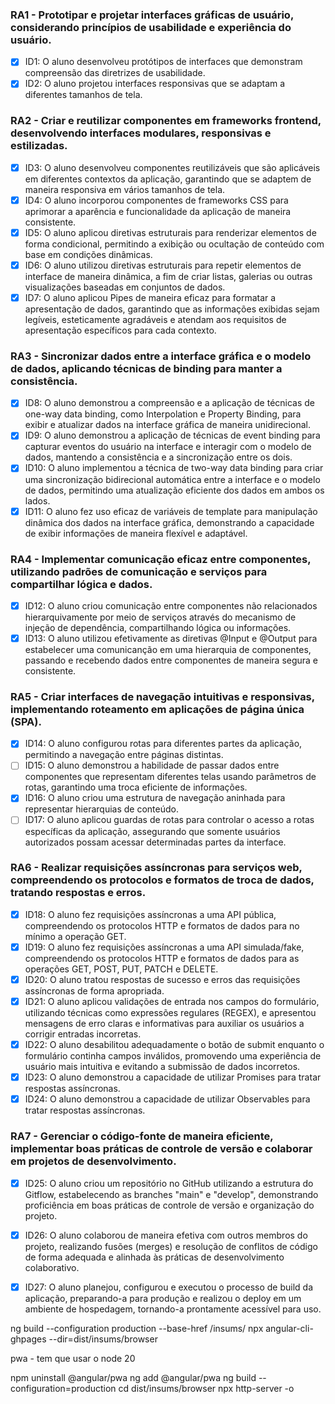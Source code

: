 ### RA1 - Prototipar e projetar interfaces gráficas de usuário, considerando princípios de usabilidade e experiência do usuário.
- [X] ID1: O aluno desenvolveu protótipos de interfaces que demonstram compreensão das diretrizes de usabilidade.
- [X] ID2: O aluno projetou interfaces responsivas que se adaptam a diferentes tamanhos de tela.
### RA2 - Criar e reutilizar componentes em frameworks frontend, desenvolvendo interfaces modulares, responsivas e estilizadas.
- [X] ID3: O aluno desenvolveu componentes reutilizáveis que são aplicáveis em diferentes contextos da aplicação, garantindo que se adaptem de maneira responsiva em vários tamanhos de tela.
- [X] ID4: O aluno incorporou componentes de frameworks CSS para aprimorar a aparência e funcionalidade da aplicação de maneira consistente.
- [X] ID5: O aluno aplicou diretivas estruturais para renderizar elementos de forma condicional, permitindo a exibição ou ocultação de conteúdo com base em condições dinâmicas.
- [X] ID6: O aluno utilizou diretivas estruturais para repetir elementos de interface de maneira dinâmica, a fim de criar listas, galerias ou outras visualizações baseadas em conjuntos de dados.
- [X] ID7: O aluno aplicou Pipes de maneira eficaz para formatar a apresentação de dados, garantindo que as informações exibidas sejam legíveis, esteticamente agradáveis e atendam aos requisitos de apresentação específicos para cada contexto.
### RA3 - Sincronizar dados entre a interface gráfica e o modelo de dados, aplicando técnicas de binding para manter a consistência.
- [X] ID8: O aluno demonstrou a compreensão e a aplicação de técnicas de one-way data binding, como Interpolation e Property Binding, para exibir e atualizar dados na interface gráfica de maneira unidirecional.
- [X] ID9: O aluno demonstrou a aplicação de técnicas de event binding para capturar eventos do usuário na interface e interagir com o modelo de dados, mantendo a consistência e a sincronização entre os dois.
- [X] ID10: O aluno implementou a técnica de two-way data binding para criar uma sincronização bidirecional automática entre a interface e o modelo de dados, permitindo uma atualização eficiente dos dados em ambos os lados.
- [X] ID11: O aluno fez uso eficaz de variáveis de template para manipulação dinâmica dos dados na interface gráfica, demonstrando a capacidade de exibir informações de maneira flexível e adaptável.
### RA4 - Implementar comunicação eficaz entre componentes, utilizando padrões de comunicação e serviços para compartilhar lógica e dados.
- [X] ID12: O aluno criou comunicação entre componentes não relacionados hierarquivamente por meio de serviços através do mecanismo de injeção de dependência, compartilhando lógica ou informações.
- [X] ID13: O aluno utilizou efetivamente as diretivas @Input e @Output para estabelecer uma comunicanção em uma hierarquia de componentes, passando e recebendo dados entre componentes de maneira segura e consistente.
### RA5 - Criar interfaces de navegação intuitivas e responsivas, implementando roteamento em aplicações de página única (SPA).
- [X] ID14: O aluno configurou rotas para diferentes partes da aplicação, permitindo a navegação entre páginas distintas.
- [ ] ID15: O aluno demonstrou a habilidade de passar dados entre componentes que representam diferentes telas usando parâmetros de rotas, garantindo uma troca eficiente de informações.
- [X] ID16: O aluno criou uma estrutura de navegação aninhada para representar hierarquias de conteúdo.
- [ ] ID17: O aluno aplicou guardas de rotas para controlar o acesso a rotas específicas da aplicação, assegurando que somente usuários autorizados possam acessar determinadas partes da interface.
### RA6 - Realizar requisições assíncronas para serviços web, compreendendo os protocolos e formatos de troca de dados, tratando respostas e erros.
- [X] ID18: O aluno fez requisições assíncronas a uma API pública, compreendendo os protocolos HTTP e formatos de dados para no mínimo a operação GET.
- [X] ID19: O aluno fez requisições assíncronas a uma API simulada/fake, compreendendo os protocolos HTTP e formatos de dados para as operações GET, POST, PUT, PATCH e DELETE.
- [X] ID20: O aluno tratou respostas de sucesso e erros das requisições assíncronas de forma apropriada.
- [X] ID21: O aluno aplicou validações de entrada nos campos do formulário, utilizando técnicas como expressões regulares (REGEX), e apresentou mensagens de erro claras e informativas para auxiliar os usuários a corrigir entradas incorretas.
- [X] ID22: O aluno desabilitou adequadamente o botão de submit enquanto o formulário continha campos inválidos, promovendo uma experiência de usuário mais intuitiva e evitando a submissão de dados incorretos.
- [x] ID23: O aluno demonstrou a capacidade de utilizar Promises para tratar respostas assíncronas.
- [X] ID24: O aluno demonstrou a capacidade de utilizar Observables para tratar respostas assíncronas.
### RA7 - Gerenciar o código-fonte de maneira eficiente, implementar boas práticas de controle de versão e colaborar em projetos de desenvolvimento.
- [X] ID25: O aluno criou um repositório no GitHub utilizando a estrutura do Gitflow, estabelecendo as branches "main" e "develop", demonstrando proficiência em boas práticas de controle de versão e organização do projeto.
- [X] ID26: O aluno colaborou de maneira efetiva com outros membros do projeto, realizando fusões (merges) e resolução de conflitos de código de forma adequada e alinhada às práticas de desenvolvimento colaborativo.
- [X] ID27: O aluno planejou, configurou e executou o processo de build da aplicação, preparando-a para produção e realizou o deploy em um ambiente de hospedagem, tornando-a prontamente acessível para uso.


ng build --configuration production --base-href /insums/
npx angular-cli-ghpages --dir=dist/insums/browser


pwa - tem que usar o node 20

npm uninstall @angular/pwa
ng add @angular/pwa
ng build --configuration=production
cd dist/insums/browser
npx http-server -o